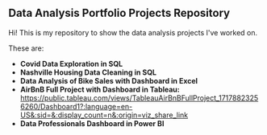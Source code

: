 ## __Data Analysis Portfolio Projects Repository__

Hi! This is my repository to show the data analysis projects I've worked on.

These are:

- __Covid Data Exploration in SQL__
- __Nashville Housing Data Cleaning in SQL__
- __Data Analysis of Bike Sales with Dashboard in Excel__
- __AirBnB Full Project with Dashboard in Tableau:__
    https://public.tableau.com/views/TableauAirBnBFullProject_17178823256260/Dashboard1?:language=en-US&:sid=&:display_count=n&:origin=viz_share_link
- __Data Professionals Dashboard in Power BI__
